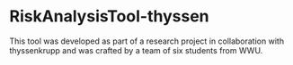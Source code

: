# RiskAnalysisTool-thyssen
This tool was developed as part of a research project in collaboration with thyssenkrupp and was crafted by a team of six students from WWU.
